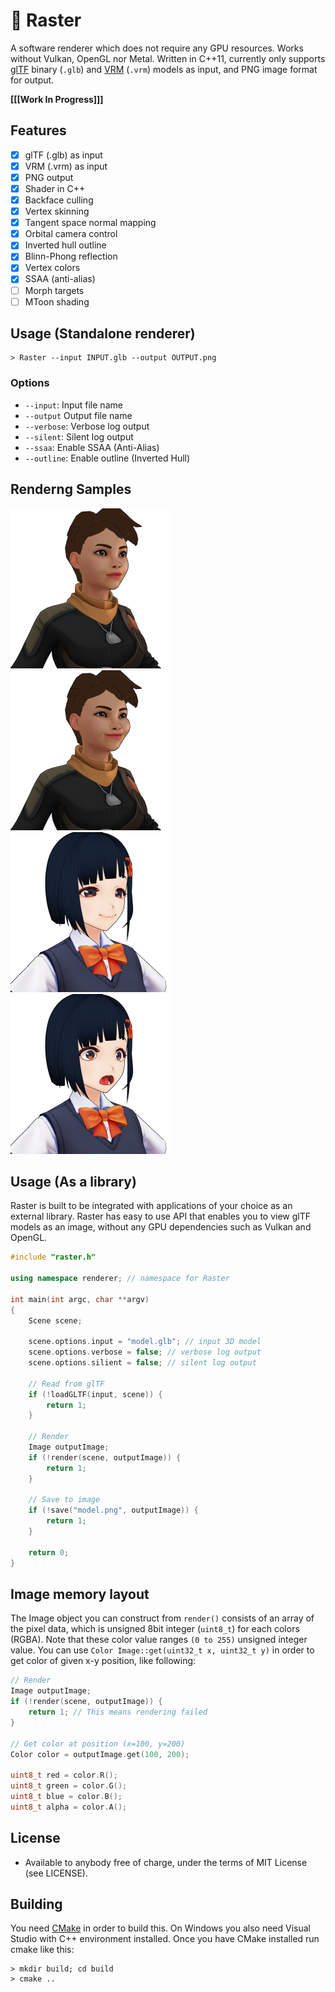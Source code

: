 # :diamond_shape_with_a_dot_inside: Raster

A software renderer which does not require any GPU resources. Works without Vulkan, OpenGL nor Metal. Written in C++11, currently only supports [glTF](https://www.khronos.org/gltf/) binary (`.glb`) and [VRM](https://vrm.dev/en/) (`.vrm`) models as input, and PNG image format for output.

**[[[Work In Progress]]]**

## Features

- [x] glTF (.glb) as input
- [x] VRM (.vrm) as input
- [x] PNG output
- [x] Shader in C++
- [x] Backface culling
- [x] Vertex skinning
- [x] Tangent space normal mapping
- [x] Orbital camera control
- [x] Inverted hull outline
- [x] Blinn-Phong reflection
- [x] Vertex colors
- [x] SSAA (anti-alias)
- [ ] Morph targets
- [ ] MToon shading

## Usage (Standalone renderer)

```
> Raster --input INPUT.glb --output OUTPUT.png
```

### Options

* `--input`: Input file name
* `--output` Output file name
* `--verbose`: Verbose log output
* `--silent`: Silent log output
* `--ssaa`: Enable SSAA (Anti-Alias)
* `--outline`: Enable outline (Inverted Hull)

## Renderng Samples

<img src="examples/001.png" width="256"> <img src="examples/002.png" width="256">
<img src="examples/003.png" width="256"> <img src="examples/004.png" width="256">


## Usage (As a library)

Raster is built to be integrated with applications of your choice as an external library. Raster has easy to use API that enables you to view glTF models as an image, without any GPU dependencies such as Vulkan and OpenGL.

```c++
#include "raster.h"

using namespace renderer; // namespace for Raster

int main(int argc, char **argv)
{
    Scene scene;

    scene.options.input = "model.glb"; // input 3D model
    scene.options.verbose = false; // verbose log output
    scene.options.silient = false; // silent log output

    // Read from glTF
    if (!loadGLTF(input, scene)) {
        return 1;
    }

    // Render
    Image outputImage;
    if (!render(scene, outputImage)) {
        return 1;
    }

    // Save to image
    if (!save("model.png", outputImage)) {
        return 1;
    }

    return 0;
}
```

## Image memory layout

The Image object you can construct from `render()` consists of an array of the pixel data, which is unsigned 8bit integer (`uint8_t`) for each colors (RGBA). Note that these color value ranges `(0 to 255)` unsigned integer value. You can use `Color Image::get(uint32_t x, uint32_t y)` in order to get color of given x-y position, like following:

```c++
// Render
Image outputImage;
if (!render(scene, outputImage)) {
    return 1; // This means rendering failed
}

// Get color at position (x=100, y=200)
Color color = outputImage.get(100, 200);

uint8_t red = color.R();
uint8_t green = color.G();
uint8_t blue = color.B();
uint8_t alpha = color.A();
```

## License

* Available to anybody free of charge, under the terms of MIT License (see LICENSE).

## Building

You need [CMake](https://cmake.org/download/) in order to build this. On Windows you also need Visual Studio with C++ environment installed.
Once you have CMake installed run cmake like this:


```
> mkdir build; cd build
> cmake ..
```

